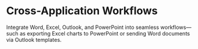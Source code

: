 # Cross-Application Workflows

Integrate Word, Excel, Outlook, and PowerPoint into seamless workflows—such as exporting Excel charts to PowerPoint or sending Word documents via Outlook templates.